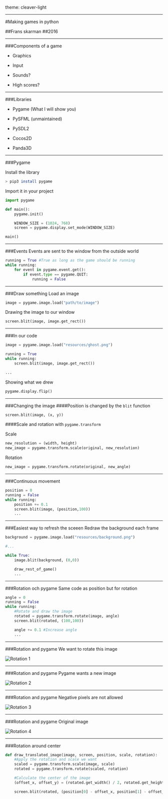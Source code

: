 <!-- theme: sjaakvandenberg/cleaver-light -->
<!--theme: jdan/cleaver-retro-->
theme: cleaver-light

---
#Making games in python

##Frans skarman
##2016

---

###Components of a game

- Graphics

- Input

- Sounds?

- High scores?



---

###Libraries

- Pygame (What I will show you)

- PySFML (unmaintained)

- PySDL2

- Cocos2D

- Panda3D


---

###Pygame

Install the library
``` Bash
> pip3 install pygame
```

Import it in your project
```python
import pygame

def main():
	pygame.init()

	WINDOW_SIZE = (1024, 768)
	screen = pygame.display.set_mode(WINDOW_SIZE)

main()
```

---
###Events
Events are sent to the window from the outside world

```python
running = True #True as long as the game should be running
while running:
	for event in pygame.event.get():
		if event.type == pygame.QUIT:
			running = False
```


---
###Draw something
Load an image
```python
image = pygame.image.load("path/to/image")
```

Drawing the image to our window
```python
screen.blit(image, image.get_rect())
```
---
###In our code
```python
image = pygame.image.load("resources/ghost.png")

running = True
while running:
	screen.blit(image, image.get_rect())

...
```

Showing what we drew
```python
pygame.display.flip()
```

---


###Changing the image
####Position is changed by the `blit` function
```python
screen.blit(image, (x, y))
```

####Scale and rotation with `pygame.transform`

Scale
```python
new_resolution = (width, height)
new_image = pygame.transform.scale(original, new_resolution)
```

Rotation
```python
new_image = pygame.transform.rotate(original, new_angle)
```


---

###Continuous movement
```python
position = 0
running = False
while running:
	position += 0.1
	screen.blit(image, (position,100))
	...
```

---

###Easiest way to refresh the sceeen
Redraw the background each frame

```python
background = pygame.image.load("resources/background.png")

#...

while True:
	image.blit(background, (0,0))

	draw_rest_of_game()
	...
```


---

###Rotation och pygame
Same code as position but for rotation
```python
angle = 0
running = False
while running:
	#Rotate and draw the image
	rotated = pygame.transform.rotate(image, angle)
	screen.blit(rotated, (100,100))

	angle += 0.1 #Increase angle
	...
```


---

###Rotation and pygame
We want to rotate this image

![Rotation 1](img/rotation1.svg)

---

###Rotation and pygame
Pygame wants a new image

![Rotation 2](img/rotation2.svg)


---
###Rotation and pygame
Negative pixels are not allowed

![Rotation 3](img/rotation3.svg)

---

###Rotation and pygame
Original image

![Rotation 4](img/rotation1.svg)


---
###Rotation around center

```python
def draw_translated_image(image, screen, position, scale, rotation):
    #Apply the rotation and scale we want
    scaled = pygame.transform.scale(image, scale)
    rotated = pygame.transform.rotate(scaled, rotation)

    #Calculate the center of the image
    (offset_x, offset_y) = (rotated.get_width() / 2, rotated.get_height() / 2)

    screen.blit(rotated, (position[0] - offset_x, position[1] - offset_y))
```
